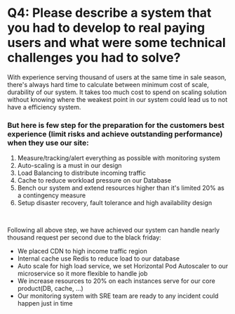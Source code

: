 # Q4: Please describe a system that you had to develop to real paying users and what were some technical challenges you had to solve?

With experience serving thousand of users at the same time in sale season, there's always hard time to calculate between minimum cost of scale, durability of our system. It takes too much cost to spend on scaling solution without knowing where the weakest point in our system could lead us to not have a efficiency system.
<br/>

### But here is few step for the preparation for the customers best experience (limit risks and achieve outstanding performance) when they use our site:
1. Measure/tracking/alert everything as possible with monitoring system
2. Auto-scaling is a must in our design
3. Load Balancing to distribute incoming traffic
4. Cache to reduce workload pressure on our Database
5. Bench our system and extend resources higher than it's limited 20% as a contingency measure
6. Setup disaster recovery, fault tolerance and high availability design

<br/>

Following all above step, we have achieved our system can handle nearly thousand request per second due to the black friday:
- We placed CDN to high income traffic region
- Internal cache use Redis to reduce load to our database
- Auto scale for high load service, we set Horizontal Pod Autoscaler to our microservice so it more flexible to handle job
- We increase resources to 20% on each instances serve for our core product(DB, cache, ...)
- Our monitoring system with SRE team are ready to any incident could happen just in time